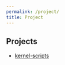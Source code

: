 ```yaml
---
permalink: /project/
title: Project
---
```


## Projects

- <a href="/project/kernel-scripts/">kernel-scripts</a> <a href="https://github.com/how2flow/kernel-scripts/"><i class="fab fa-fw fa-github"></i></a>
